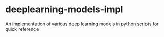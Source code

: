 # deeplearning-models-impl
An implementation of various deep learning models in python scripts for quick reference
